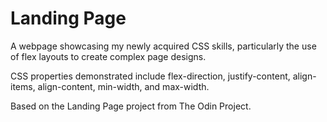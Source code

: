 # Landing Page

A webpage showcasing my newly acquired CSS skills, particularly the use of flex
layouts to create complex page designs.

CSS properties demonstrated include flex-direction, justify-content,
align-items, align-content, min-width, and max-width.

Based on the Landing Page project from The Odin Project.